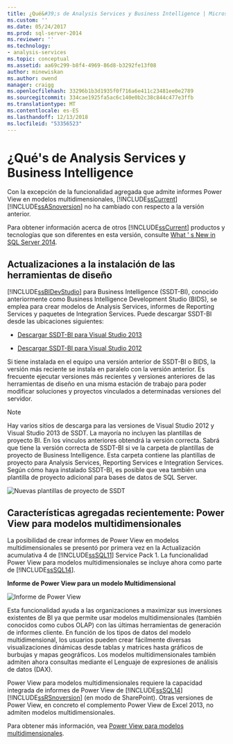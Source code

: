 ```yaml
---
title: ¿Qué&#39;s de Analysis Services y Business Intelligence | Microsoft Docs
ms.custom: ''
ms.date: 05/24/2017
ms.prod: sql-server-2014
ms.reviewer: ''
ms.technology:
- analysis-services
ms.topic: conceptual
ms.assetid: aa69c299-b8f4-4969-86d8-b3292fe13f08
author: minewiskan
ms.author: owend
manager: craigg
ms.openlocfilehash: 33296b1b3d1935f0f716a6e411c23481ee0e2789
ms.sourcegitcommit: 334cae1925fa5ac6c140e0b2c38c844c477e3ffb
ms.translationtype: MT
ms.contentlocale: es-ES
ms.lasthandoff: 12/13/2018
ms.locfileid: "53356523"
---
```

# <a name="what39s-new-in-analysis-services-and-business-intelligence"></a>¿Qué&#39;s de Analysis Services y Business Intelligence
  Con la excepción de la funcionalidad agregada que admite informes Power View en modelos multidimensionales, [!INCLUDE[ssCurrent](../includes/sscurrent-md.md)][!INCLUDE[ssASnoversion](../includes/ssasnoversion-md.md)] no ha cambiado con respecto a la versión anterior.  
  
 Para obtener información acerca de otros [!INCLUDE[ssCurrent](../includes/sscurrent-md.md)] productos y tecnologías que son diferentes en esta versión, consulte [What ' s New in SQL Server 2014](../sql-server/what-s-new-in-sql-server-2016.md).  
  
## <a name="updates-to-design-tool-installation"></a>Actualizaciones a la instalación de las herramientas de diseño  
 [!INCLUDE[ssBIDevStudio](../includes/ssbidevstudio-md.md)] para Business Intelligence (SSDT-BI), conocido anteriormente como Business Intelligence Development Studio (BIDS), se emplea para crear modelos de Analysis Services, informes de Reporting Services y paquetes de Integration Services. Puede descargar SSDT-BI desde las ubicaciones siguientes:  
  
-   [Descargar SSDT-BI para Visual Studio 2013](https://go.microsoft.com/fwlink/p/?LinkId=396526)  
  
-   [Descargar SSDT-BI para Visual Studio 2012](https://go.microsoft.com/fwlink/p/?LinkID=273673)  
  
 Si tiene instalada en el equipo una versión anterior de SSDT-BI o BIDS, la versión más reciente se instala en paralelo con la versión anterior. Es frecuente ejecutar versiones más recientes y versiones anteriores de las herramientas de diseño en una misma estación de trabajo para poder modificar soluciones y proyectos vinculados a determinadas versiones del servidor.  
  
> [!NOTE]  
>  Hay varios sitios de descarga para las versiones de Visual Studio 2012 y Visual Studio 2013 de SSDT. La mayoría no incluyen las plantillas de proyecto BI. En los vínculos anteriores obtendrá la versión correcta. Sabrá que tiene la versión correcta de SSDT-BI si ve la carpeta de plantillas de proyecto de Business Intelligence. Esta carpeta contiene las plantillas de proyecto para Analysis Services, Reporting Services e Integration Services. Según cómo haya instalado SSDT-BI, es posible que vea también una plantilla de proyecto adicional para bases de datos de SQL Server.  
  
 ![Nuevas plantillas de proyecto de SSDT](media/ssdt-biprojects.png "Nuevas plantillas de proyecto de SSDT")  
  
## <a name="features-recently-added-power-view-for-multidimensional-models"></a>Características agregadas recientemente: Power View para modelos multidimensionales  
 La posibilidad de crear informes de Power View en modelos multidimensionales se presentó por primera vez en la Actualización acumulativa 4 de [!INCLUDE[ssSQL11](../includes/sssql11-md.md)] Service Pack 1. La funcionalidad Power View para modelos multidimensionales se incluye ahora como parte de [!INCLUDE[ssSQL14](../includes/sssql14-md.md)].  
  
 **Informe de Power View para un modelo Multidimensional**  
  
 ![Informe de Power View](media/powerviewreport-wn.gif "informe de Power View")  
  
 Esta funcionalidad ayuda a las organizaciones a maximizar sus inversiones existentes de BI ya que permite usar modelos multidimensionales (también conocidos como cubos OLAP) con las últimas herramientas de generación de informes cliente. En función de los tipos de datos del modelo multidimensional, los usuarios pueden crear fácilmente diversas visualizaciones dinámicas desde tablas y matrices hasta gráficos de burbujas y mapas geográficos. Los modelos multidimensionales también admiten ahora consultas mediante el Lenguaje de expresiones de análisis de datos (DAX).  
  
 Power View para modelos multidimensionales requiere la capacidad integrada de informes de Power View de [!INCLUDE[ssSQL14](../includes/sssql14-md.md)][!INCLUDE[ssRSnoversion](../includes/ssrsnoversion-md.md)] (en modo de SharePoint). Otras versiones de Power View, en concreto el complemento Power View de Excel 2013, no admiten modelos multidimensionales.  
  
 Para obtener más información, vea [Power View para modelos multidimensionales](https://msdn.microsoft.com/library/dn140246.aspx).  
  
  
